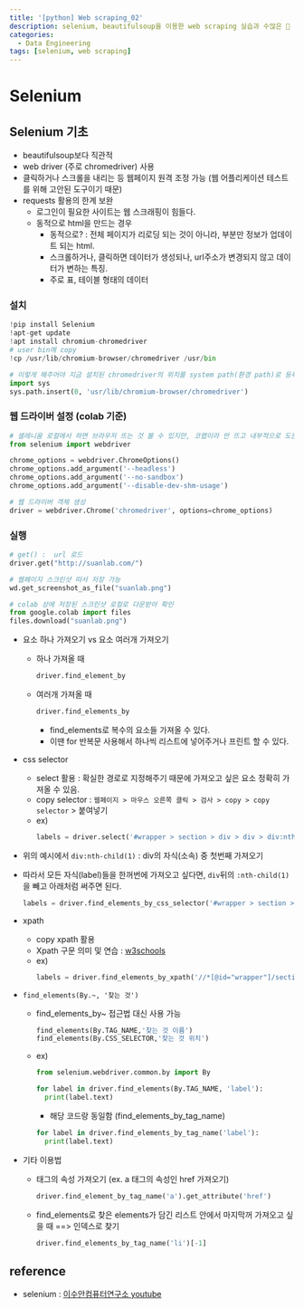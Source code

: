 ```yaml
---
title: '[python] Web scraping_02'
description: selenium, beautifulsoup을 이용한 web scraping 실습과 수많은 🔨
categories: 
  - Data Engineering
tags: [selenium, web scraping]
---
```



# Selenium

## Selenium 기초 
- beautifulsoup보다 직관적
- web driver (주로 chromedriver) 사용
- 클릭하거나 스크롤을 내리는 등 웹페이지 원격 조정 가능 (웹 어플리케이션 테스트를 위해 고안된 도구이기 때문)
- requests 활용의 한계 보완
  - 로그인이 필요한 사이트는 웹 스크래핑이 힘들다.
  - 동적으로 html을 만드는 경우
    - 동적으로? : 전체 페이지가 리로딩 되는 것이 아니라, 부분만 정보가 업데이트 되는 html. 
    - 스크롤하거나, 클릭하면 데이터가 생성되나, url주소가 변경되지 않고 데이터가 변하는 특징.
    - 주로 표, 테이블 형태의 데이터

### 설치
```python
!pip install Selenium
!apt-get update
!apt install chromium-chromedriver
# user bin에 copy
!cp /usr/lib/chromium-browser/chromedriver /usr/bin

# 이렇게 해주어야 지금 설치된 chromedriver의 위치를 system path(환경 path)로 등록 가능
import sys
sys.path.insert(0, 'usr/lib/chromium-browser/chromedriver')
```

### 웹 드라이버 설정 (colab 기준)
```python
# 셀레니움 로컬에서 하면 브라우저 뜨는 것 볼 수 있지만, 코랩이라 안 뜨고 내부적으로 도는 것으로 설정할 것!
from selenium import webdriver

chrome_options = webdriver.ChromeOptions()
chrome_options.add_argument('--headless')
chrome_options.add_argument('--no-sandbox')
chrome_options.add_argument('--disable-dev-shm-usage')
```
```python
# 웹 드라이버 객체 생성
driver = webdriver.Chrome('chromedriver', options=chrome_options)
```

### 실행
```python
# get() :  url 로드
driver.get("http://suanlab.com/")
```

```python
# 웹페이지 스크린샷 떠서 저장 가능
wd.get_screenshot_as_file("suanlab.png")

# colab 상에 저장된 스크린샷 로컬로 다운받아 확인
from google.colab import files
files.download("suanlab.png")
```

- 요소 하나 가져오기 vs 요소 여러개 가져오기
  - 하나 가져올 때
    ```python
    driver.find_element_by
    ```
  - 여러개 가져올 때
    ```python
    driver.find_elements_by
    ```
    - find_elements로 복수의 요소들 가져올 수 있다.
    - 이땐 for 반복문 사용해서 하나씩 리스트에 넣어주거나 프린트 할 수 있다.

- css selector
  - select 활용 : 확실한 경로로 지정해주기 때문에 가져오고 싶은 요소 정확히 가져올 수 있음. 
  - copy selector : `웹페이지 > 마우스 오른쪽 클릭 > 검사 > copy > copy selector` > 붙여넣기
  - ex) 
     ```python
     labels = driver.select('#wrapper > section > div > div > div:nth-child(1) > div > div:nth-child(1) > label')
     ```
 - 위의 예시에서 `div:nth-child(1)` : div의 자식(소속) 중 첫번째 가져오기
 - 따라서 모든 자식(label)들을 한꺼번에 가져오고 싶다면, `div`뒤의 `:nth-child(1)`을 빼고 아래처럼 써주면 된다.
    ```python
    labels = driver.find_elements_by_css_selector('#wrapper > section > div > div > div > div > div > label')
    ```


- xpath
  - copy xpath 활용
  - Xpath 구문 의미 및 연습 : [w3schools](https://www.w3schools.com/xml/xpath_syntax.asp)
  - ex)
    ```python
    labels = driver.find_elements_by_xpath('//*[@id="wrapper"]/section/div/div/div/div/div/label')
    ```


- `find_elements(By.~, '찾는 것')`
  - find_elements_by~ 접근법 대신 사용 가능
  
    ```python
    find_elements(By.TAG_NAME,'찾는 것 이름')
    find_elements(By.CSS_SELECTOR,'찾는 것 위치')
    ```
    
  - ex)
    ```python
    from selenium.webdriver.common.by import By

    for label in driver.find_elements(By.TAG_NAME, 'label'):
      print(label.text)
    ```
    
    - 해당 코드랑 동일함 (find_elements_by_tag_name)
    ```python
    for label in driver.find_elements_by_tag_name('label'):
      print(label.text)
    ```

- 기타 이용법
  - 태그의 속성 가져오기 (ex. a 태그의 속성인 href 가져오기)
    ```python
    driver.find_element_by_tag_name('a').get_attribute('href')
    ```
    
  - find_elements로 찾은 elements가 담긴 리스트 안에서 마지막꺼 가져오고 싶을 때 ==> 인덱스로 찾기
    ```python
    driver.find_elements_by_tag_name('li')[-1]
    ```
    
  
## reference
- selenium : [이수안컴퓨터연구소 youtube](https://www.youtube.com/watch?v=dDEESB4Iw8g&list=PL7ZVZgsnLwEFbtQ9LkKkzTBRDkEz3YHsQ&index=14)





